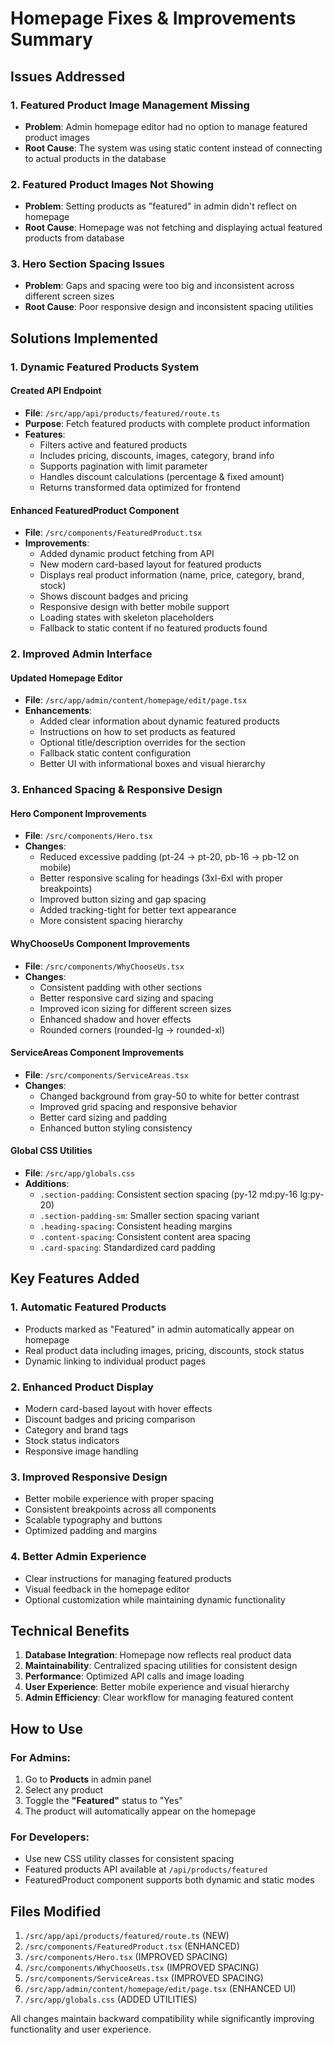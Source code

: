 # Homepage Fixes & Improvements Summary

## Issues Addressed

### 1. **Featured Product Image Management Missing**
- **Problem**: Admin homepage editor had no option to manage featured product images
- **Root Cause**: The system was using static content instead of connecting to actual products in the database

### 2. **Featured Product Images Not Showing**
- **Problem**: Setting products as "featured" in admin didn't reflect on homepage
- **Root Cause**: Homepage was not fetching and displaying actual featured products from database

### 3. **Hero Section Spacing Issues**
- **Problem**: Gaps and spacing were too big and inconsistent across different screen sizes
- **Root Cause**: Poor responsive design and inconsistent spacing utilities

## Solutions Implemented

### 1. **Dynamic Featured Products System**

#### Created API Endpoint
- **File**: `/src/app/api/products/featured/route.ts`
- **Purpose**: Fetch featured products with complete product information
- **Features**:
  - Filters active and featured products
  - Includes pricing, discounts, images, category, brand info
  - Supports pagination with limit parameter
  - Handles discount calculations (percentage & fixed amount)
  - Returns transformed data optimized for frontend

#### Enhanced FeaturedProduct Component
- **File**: `/src/components/FeaturedProduct.tsx`
- **Improvements**:
  - Added dynamic product fetching from API
  - New modern card-based layout for featured products
  - Displays real product information (name, price, category, brand, stock)
  - Shows discount badges and pricing
  - Responsive design with better mobile support
  - Loading states with skeleton placeholders
  - Fallback to static content if no featured products found

### 2. **Improved Admin Interface**

#### Updated Homepage Editor
- **File**: `/src/app/admin/content/homepage/edit/page.tsx`
- **Enhancements**:
  - Added clear information about dynamic featured products
  - Instructions on how to set products as featured
  - Optional title/description overrides for the section
  - Fallback static content configuration
  - Better UI with informational boxes and visual hierarchy

### 3. **Enhanced Spacing & Responsive Design**

#### Hero Component Improvements
- **File**: `/src/components/Hero.tsx`
- **Changes**:
  - Reduced excessive padding (pt-24 → pt-20, pb-16 → pb-12 on mobile)
  - Better responsive scaling for headings (3xl-6xl with proper breakpoints)
  - Improved button sizing and gap spacing
  - Added tracking-tight for better text appearance
  - More consistent spacing hierarchy

#### WhyChooseUs Component Improvements
- **File**: `/src/components/WhyChooseUs.tsx`
- **Changes**:
  - Consistent padding with other sections
  - Better responsive card sizing and spacing
  - Improved icon sizing for different screen sizes
  - Enhanced shadow and hover effects
  - Rounded corners (rounded-lg → rounded-xl)

#### ServiceAreas Component Improvements
- **File**: `/src/components/ServiceAreas.tsx`
- **Changes**:
  - Changed background from gray-50 to white for better contrast
  - Improved grid spacing and responsive behavior
  - Better card sizing and padding
  - Enhanced button styling consistency

#### Global CSS Utilities
- **File**: `/src/app/globals.css`
- **Additions**:
  - `.section-padding`: Consistent section spacing (py-12 md:py-16 lg:py-20)
  - `.section-padding-sm`: Smaller section spacing variant
  - `.heading-spacing`: Consistent heading margins
  - `.content-spacing`: Consistent content area spacing
  - `.card-spacing`: Standardized card padding

## Key Features Added

### 1. **Automatic Featured Products**
- Products marked as "Featured" in admin automatically appear on homepage
- Real product data including images, pricing, discounts, stock status
- Dynamic linking to individual product pages

### 2. **Enhanced Product Display**
- Modern card-based layout with hover effects
- Discount badges and pricing comparison
- Category and brand tags
- Stock status indicators
- Responsive image handling

### 3. **Improved Responsive Design**
- Better mobile experience with proper spacing
- Consistent breakpoints across all components
- Scalable typography and buttons
- Optimized padding and margins

### 4. **Better Admin Experience**
- Clear instructions for managing featured products
- Visual feedback in the homepage editor
- Optional customization while maintaining dynamic functionality

## Technical Benefits

1. **Database Integration**: Homepage now reflects real product data
2. **Maintainability**: Centralized spacing utilities for consistent design
3. **Performance**: Optimized API calls and image loading
4. **User Experience**: Better mobile experience and visual hierarchy
5. **Admin Efficiency**: Clear workflow for managing featured content

## How to Use

### For Admins:
1. Go to **Products** in admin panel
2. Select any product
3. Toggle the **"Featured"** status to "Yes"
4. The product will automatically appear on the homepage

### For Developers:
- Use new CSS utility classes for consistent spacing
- Featured products API available at `/api/products/featured`
- FeaturedProduct component supports both dynamic and static modes

## Files Modified

1. `/src/app/api/products/featured/route.ts` (NEW)
2. `/src/components/FeaturedProduct.tsx` (ENHANCED)
3. `/src/components/Hero.tsx` (IMPROVED SPACING)
4. `/src/components/WhyChooseUs.tsx` (IMPROVED SPACING)
5. `/src/components/ServiceAreas.tsx` (IMPROVED SPACING)
6. `/src/app/admin/content/homepage/edit/page.tsx` (ENHANCED UI)
7. `/src/app/globals.css` (ADDED UTILITIES)

All changes maintain backward compatibility while significantly improving functionality and user experience.

